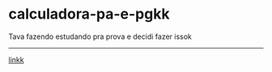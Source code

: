 # calculadora-pa-e-pgkk
Tava fazendo estudando pra prova e decidi fazer issok
<hr>
<a href="https://bebel132.github.io/calculadora-pa-e-pgkk/">linkk</a>
